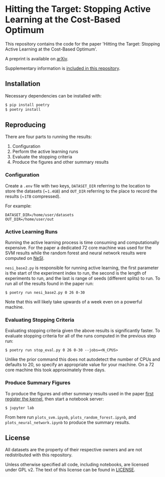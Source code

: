 # Hitting the Target: Stopping Active Learning at the Cost-Based Optimum

This repository contains the code for the paper 'Hitting the Target: Stopping Active Learning at the Cost-Based Optimum'.

A preprint is available on [arXiv](https://arxiv.org/abs/2110.03802). 

Supplementary information is [included in this repository](https://github.com/zacps/al-stopping-conditions/blob/master/Supplementary%20Information.pdf).

## Installation

Necessary dependencies can be installed with:

```bash
$ pip install poetry
$ poetry install
```

## Reproducing

There are four parts to running the results:

1. Configuration
2. Perform the active learning runs
3. Evaluate the stopping criteria
4. Produce the figures and other summary results

### Configuration

Create a `.env` file with two keys, `DATASET_DIR` referring to the location to store the datasets (\~`1.4GB`) and `OUT_DIR` referring to the place to record the results (\~`1TB` compressed).

For example:

```env
DATASET_DIR=/home/user/datasets
OUT_DIR=/home/user/out
```

### Active Learning Runs

Running the active learning process is time consuming and computationally expensive. For the paper a dedicated 72 core machine was used for the SVM results while the random forest and neural network results were computed on [NeSI](https://nesi.org.nz/).

`nesi_base2.py` is responsible for running active learning, the first parameter is the start of the experiment index to run, the second is the length of experiments to run, and the last is range of seeds (different splits) to run. To run all of the results found in the paper run:

```
$ poetry run nesi_base2.py 0 26 0-30
```

Note that this will likely take upwards of a week even on a powerful machine.

### Evaluating Stopping Criteria

Evaluating stopping criteria given the above results is significantly faster. To evaluate stopping criteria for all of the runs computed in the previous step run:

```
$ poetry run stop_eval.py 0 26 0-30 --jobs=<N_CPUS>
```

Unlike the prior command this does not autodetect the number of CPUs and defaults to 20, so specify an appropriate value for your machine. On a 72 core machine this took approximately three days.

### Produce Summary Figures

To produce the figures and other summary results used in the paper [first register the kernel](https://docs.pymedphys.com/contrib/other/add-jupyter-kernel.html), then start a notebook server:

```
$ jupyter lab
```

From here run `plots_svm.ipynb`, `plots_random_forest.ipynb`, and `plots_neural_network.ipynb` to produce the summary results.

## License

All datasets are the property of their respective owners and are not redistributed with this repository.

Unless otherwise specified all code, including notebooks, are licensed under GPL v2. The text of this license can be found in [LICENSE](LICENSE).
